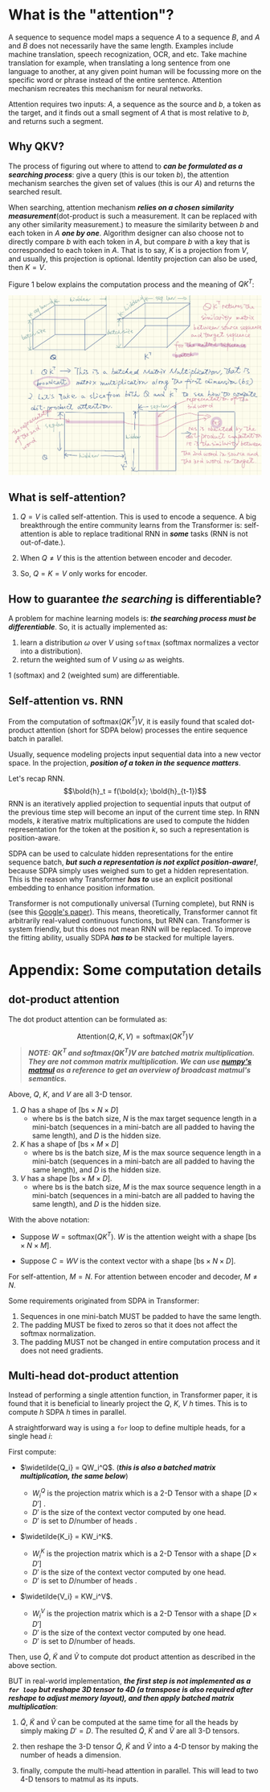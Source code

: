 # What is the "attention"?

A sequence to sequence model maps a sequence $A$ to a sequence $B$, and $A$ and $B$ does not necessarily have the same length. Examples include machine translation, speech recognization, OCR, and etc. Take machine translation for example, when translating a long sentence from one language to another, at any given point human will be focussing more on the specific word or phrase instead of the entire sentence. Attention mechanism recreates this mechanism for neural networks.

Attention requires two inputs: $A$, a sequence as the source and $b$, a token as the target, and it finds out a small segment of $A$ that is most relative to $b$, and returns such a segment.

## Why QKV?

The process of figuring out where to attend to _**can be formulated as a searching process**_: give a query (this is our token $b$), the attention mechanism searches the given set of values (this is our $A$) and returns the searched result.

When searching, attention mechanism _**relies on a chosen similarity measurement**_(dot-product is such a measurement. It can be replaced with any other similarity measurement.) to measure the similarity between $b$ and each token in $A$ _**one by one**_. Algorithm designer can also choose not to directly compare $b$ with each token in $A$, but compare $b$ with a key that is corresponded to each token in $A$. That is to say, $K$ is a projection from $V$, and usually, this projection is optional. Identity projection can also be used, then $K = V$.

Figure 1 below explains the computation process and the meaning of $QK^T$:

![Q multiply transposed K](images/QK.png)

## What is self-attention?

1. $Q = V$ is called self-attention. This is used to encode a sequence. A big breakthrough the entire community learns from the Transformer is: self-attention is able to replace traditional RNN in _**some**_ tasks (RNN is not out-of-date.).

1. When $Q \ne V$ this is the attention between encoder and decoder.

1. So, $Q = K = V$ only works for encoder.

## How to guarantee *the searching* is differentiable?

A problem for machine learning models is: _**the searching process must be differentiable**_. So, it is actually implemented as:

1. learn a distribution $\omega$ over $V$ using `softmax` (softmax normalizes a vector into a distribution).
1. return the weighted sum of $V$ using $\omega$ as weights.

1 (softmax) and 2 (weighted sum) are differentiable.

## Self-attention vs. RNN

From the computation of $\text{softmax}(QK^T)V$, it is easily found that scaled dot-product attention (short for SDPA below) processes the entire sequence batch in parallel.

Usually, sequence modeling projects input sequential data into a new vector space. In the projection, _**position of a token in the sequence matters**_.

Let's recap RNN.
$$\bold{h}_t = f(\bold{x}; \bold{h}_{t-1})$$
RNN is an iteratively applied projection to sequential inputs that output of the previous time step will become an input of the current time step. In RNN models, $k$ iterative matrix multiplications are used to compute the hidden representation for the token at the position $k$, so such a representation is position-aware.

SDPA can be used to calculate hidden representations for the entire sequence batch, _**but such a representation is not explict position-aware!**_, because SDPA simply uses weighed sum to get a hidden representation. This is the reason why Transformer _**has to**_ use an explicit positional embedding to enhance position information.

Transformer is not computionally universal (Turning complete), but RNN is (see this [Google's paper](https://ai.googleblog.com/2018/08/moving-beyond-translation-with.html)). This means, theoretically, Transformer cannot fit arbitrarily real-valued continuous functions, but RNN can. Transformer is system friendly, but this does not mean RNN will be replaced. To improve the fitting ability, usually SDPA _**has to**_ be stacked for multiple layers.

# Appendix: Some computation details

## dot-product attention

The dot product attention can be formulated as:

$$
\text{Attention}(Q, K, V) = \text{softmax}(QK^T)V
$$

>_**NOTE: $QK^T$ and $\text{softmax}(QK^T)V$ are batched matrix multiplication. They are not common matrix multiplication. We can use [numpy's matmul](https://docs.scipy.org/doc/numpy/reference/generated/numpy.matmul.html) as a reference to get an overview of broadcast matmul's semantics.**_

Above, $Q$, $K$, and $V$ are all 3-D tensor.

1. $Q$ has a shape of $[\text{bs} \times N \times D]$
    - where $\text{bs}$ is the batch size, $N$ is the max target sequence length in a mini-batch (sequences in a mini-batch are all padded to having the same length), and $D$ is the hidden size.
1. $K$ has a shape of $[\text{bs} \times M \times D]$
    - where $\text{bs}$ is the batch size, $M$ is the max source sequence length in a mini-batch (sequences in a mini-batch are all padded to having the same length), and $D$ is the hidden size.
1. $V$ has a shape $[\text{bs} \times M \times D]$.
    - where $\text{bs}$ is the batch size, $M$ is the max source sequence length in a mini-batch (sequences in a mini-batch are all padded to having the same length), and $D$ is the hidden size.

With the above notation:
- Suppose $W = \text{softmax}(QK^T)$. $W$ is the attention weight with a shape $[\text{bs} \times N \times M]$.

- Suppose $C = WV$ is the context vector with a shape $[\text{bs} \times N \times D]$.

For self-attention, $M = N$. For attention between encoder and decoder, $M \ne N$.

Some requirements originated from SDPA in Transformer:
1. Sequences in one mini-batch MUST be padded to have the same length.
1. The padding MUST be fixed to zeros so that it does not affect the softmax normalization.
1. The padding MUST not be changed in entire computation process and it does not need gradients.

## Multi-head dot-product attention

Instead of performing a single attention function, in Transformer paper, it is found that it is beneficial to linearly project the $Q$, $K$, $V$ $h$ times. This is to compute $h$ SDPA $h$ times in parallel.

A straightforward way is using a `for` loop to define multiple heads, for a single head $i$:

First compute:

- $\widetilde{Q_i} = QW_i^Q$. (_**this is also a batched matrix multiplication, the same below**_)
    - $W_i^Q$ is the projection matrix which is a 2-D Tensor with a shape $[D \times D']$ .
    - $D'$ is the size of the context vector computed by one head.
    - $D'$ is set to $D/\text{number of heads}$ .

- $\widetilde{K_i} = KW_i^K$.
    - $W_i^K$ is the projection matrix which is a 2-D Tensor with a shape $[D \times D']$
    - $D'$ is the size of the context vector computed by one head.
    - $D'$ is set to $D/\text{number of heads}$ .

- $\widetilde{V_i} = KW_i^V$.
    - $W_i^V$ is the projection matrix which is a 2-D Tensor with a shape $[D \times D']$
    - $D'$ is the size of the context vector computed by one head.
    - $D'$ is set to $D/\text{number of heads}$.

Then, use $\widetilde{Q}$, $\widetilde{K}$ and $\widetilde{V}$ to compute dot product attention as described in the above section.

BUT in real-world implementation, _**the first step is not implemented as a `for loop` but reshape 3D tensor to 4D (a transpose is also required after reshape to adjust memory layout), and then apply batched matrix multiplication**_:

1. $\widetilde{Q}$, $\widetilde{K}$ and $\widetilde{V}$  can be computed at the same time for all the heads by simply making $D' = D$. The resulted $\widetilde{Q}$, $\widetilde{K}$ and $\widetilde{V}$ are all 3-D tensors.

1. then reshape the 3-D tensor $\widetilde{Q}$, $\widetilde{K}$ and $\widetilde{V}$ into a 4-D tensor by making the number of heads a dimension.

1. finally, compute the multi-head attention in parallel. This will lead to two 4-D tensors to matmul as its inputs.
